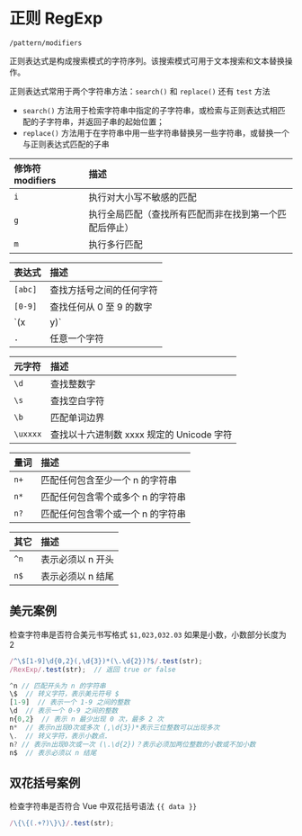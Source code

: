 # 正则 RegExp

`/pattern/modifiers`

正则表达式是构成搜索模式的字符序列。该搜索模式可用于文本搜索和文本替换操作。

正则表达式常用于两个字符串方法：`search()` 和 `replace()`  还有 `test` 方法
* `search()` 方法用于检索字符串中指定的子字符串，或检索与正则表达式相匹配的子字符串，并返回子串的起始位置；
* `replace()` 方法用于在字符串中用一些字符串替换另一些字符串，或替换一个与正则表达式匹配的子串

| 修饰符 modifiers | 描述                                                   |
| :--------------- | :----------------------------------------------------- |
| `i`              | 执行对大小写不敏感的匹配                               |
| `g`              | 执行全局匹配（查找所有匹配而非在找到第一个匹配后停止） |
| `m`              | 执行多行匹配                                           |

| 表达式  | 描述                     |
| :------ | :----------------------- |
| `[abc]` | 查找方括号之间的任何字符 |
| `[0-9]` | 查找任何从 0 至 9 的数字 |
| `(x|y)` | 查找由 \| 分隔的任何选项 |
| `.`     | 任意一个字符             |

| 元字符   | 描述                                      |
| :------- | :---------------------------------------- |
| `\d`     | 查找整数字                                |
| `\s`     | 查找空白字符                              |
| `\b`     | 匹配单词边界                              |
| `\uxxxx` | 查找以十六进制数 xxxx 规定的 Unicode 字符 |

| 量词 | 描述                                |
| :--- | :---------------------------------- |
| `n+` | 匹配任何包含至少一个  n  的字符串   |
| `n*` | 匹配任何包含零个或多个  n  的字符串 |
| `n?` | 匹配任何包含零个或一个  n  的字符串 |

| 其它 | 描述              |
| :--- | :---------------- |
| `^n` | 表示必须以 n 开头 |
| `n$` | 表示必须以 n 结尾 |

## 美元案例

检查字符串是否符合美元书写格式 `$1,023,032.03`  如果是小数，小数部分长度为 2

```javascript
/^\$[1-9]\d{0,2}(,\d{3})*(\.\d{2})?$/.test(str);
/RexExp/.test(str);  // 返回 true or false

^n // 匹配开头为 n 的字符串
\$  // 转义字符，表示美元符号 $
[1-9]  // 表示一个 1-9 之间的整数
\d  // 表示一个 0-9 之间的整数
n{0,2}  // 表示 n 最少出现 0 次，最多 2 次
n*  // 表示n出现0次或多次 (,\d{3})*表示三位整数可以出现多次
\.  // 转义字符，表示小数点.
n? // 表示n出现0次或一次 (\.\d{2})？表示必须加两位整数的小数或不加小数
n$  // 表示必须以 n 结尾
```

## 双花括号案例

检查字符串是否符合 Vue 中双花括号语法 `{{ data }}`

```javascript
/\{\{(.+?)\}\}/.test(str);
```

